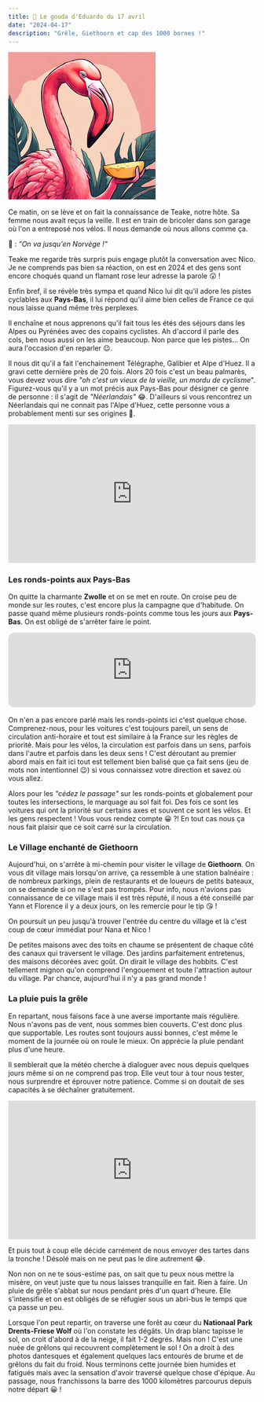 ```yaml
---
title: 🧀 Le gouda d'Eduardo du 17 avril
date: "2024-04-17"
description: "Grêle, Giethoorn et cap des 1000 bornes !"
---
```


![Gouda d'Eduardo](../gouda_eduardo.png)

Ce matin, on se lève et on fait la connaissance de Teake, notre hôte. Sa femme nous avait reçus la veille. Il est en train de bricoler dans son garage où l'on a entreposé nos vélos. Il nous demande où nous allons comme ça.

🦩 : *"On va jusqu'en Norvège !"*

Teake me regarde très surpris puis engage plutôt la conversation avec Nico. Je ne comprends pas bien sa réaction, on est en 2024 et des gens sont encore choqués quand un flamant rose leur adresse la parole 😲 !

Enfin bref, il se révèle très sympa et quand Nico lui dit qu'il adore les pistes cyclables aux **Pays-Bas**, il lui répond qu'il aime bien celles de France ce qui nous laisse quand même très perplexes. 

Il enchaîne et nous apprenons qu'il fait tous les étés des séjours dans les Alpes ou Pyrénées avec des copains cyclistes. Ah d'accord il parle des cols, ben nous aussi on les aime beaucoup. Non parce que les pistes... On aura l'occasion d'en reparler 😉.

Il nous dit qu'il a fait l'enchainement Télégraphe, Galibier et Alpe d'Huez. Il a gravi cette dernière près de 20 fois. Alors 20 fois c'est un beau palmarès, vous devez vous dire *"oh c'est un vieux de la vieille, un mordu de cyclisme*". Figurez-vous qu'il y a un mot précis aux Pays-Bas pour désigner ce genre de personne : il s'agit de *"Néerlandais"* 😂. D'ailleurs si vous rencontrez un Néerlandais qui ne connait pas l'Alpe d'Huez, cette personne vous a probablement menti sur ses origines 🤥.

<div style="width: 100%; height: 0; position: relative; padding-bottom: 56%;"><iframe src="https://giphy.com/embed/maIEBUU5OmrMA" style="top: 0; left: 0; width: 100%; height: 100%; position: absolute; border: 0;" allowfullscreen scrolling="no" allow="encrypted-media;" class="giphy-embed"></iframe></div>

### Les ronds-points aux Pays-Bas

On quitte la charmante **Zwolle** et on se met en route. On croise peu de monde sur les routes, c'est encore plus la campagne que d'habitude. On passe quand même plusieurs ronds-points comme tous les jours aux **Pays-Bas**. On est obligé de s'arrêter faire le point.
 
<iframe style="border-radius:12px" src="https://open.spotify.com/embed/track/0YveezON7jpiaHA8fnUHxN?utm_source=generator" width="100%" height="152" frameBorder="0" allow="autoplay; clipboard-write; encrypted-media; picture-in-picture" loading="lazy"></iframe>

On n'en a pas encore parlé mais les ronds-points ici c'est quelque chose. Comprenez-nous, pour les voitures c'est toujours pareil, un sens de circulation anti-horaire et tout est similaire à la France sur les règles de priorité. Mais pour les vélos, la circulation est parfois dans un sens, parfois dans l'autre et parfois dans les deux sens ! C'est déroutant au premier abord mais en fait ici tout est tellement bien balisé que ça fait sens (jeu de mots non intentionnel 😉) si vous connaissez votre direction et savez où vous allez.

Alors pour les *"cédez le passage"* sur les ronds-points et globalement pour toutes les intersections, le marquage au sol fait foi. Des fois ce sont les voitures qui ont la priorité sur certains axes et souvent ce sont les vélos. Et les gens respectent ! Vous vous rendez compte 😀 ?! En tout cas nous ça nous fait plaisir que ce soit carré sur la circulation.

### Le Village enchanté de Giethoorn 
Aujourd'hui, on s'arrête à mi-chemin pour visiter le village de **Giethoorn**. On vous dit village mais lorsqu'on arrive, ça ressemble à une station balnéaire : de nombreux parkings, plein de restaurants et de loueurs de petits bateaux, on se demande si on ne s'est pas trompés. Pour info, nous n'avions pas connaissance de ce village mais il est très réputé, il nous a été conseillé par Yann et Florence il y a deux jours, on les remercie pour le tip 😘 ! 

On poursuit un peu jusqu'à trouver l'entrée du centre du village et là c'est coup de cœur immédiat pour Nana et Nico !

De petites maisons avec des toits en chaume se présentent de chaque côté des canaux qui traversent le village. Des jardins parfaitement entretenus, des maisons décorées avec goût. On dirait le village des hobbits. C'est tellement mignon qu'on comprend l'engouement et toute l'attraction autour du village. Par chance, aujourd'hui il n'y a pas grand monde !

### La pluie puis la grêle

En repartant, nous faisons face à une averse importante mais régulière. Nous n'avons pas de vent, nous sommes bien couverts. C'est donc plus que supportable. Les routes sont toujours aussi bonnes, c'est même le moment de la journée où on roule le mieux. On apprécie la pluie pendant plus d'une heure.

Il semblerait que la météo cherche à dialoguer avec nous depuis quelques jours même si on ne comprend pas trop. Elle veut tour à tour nous tester, nous surprendre et éprouver notre patience. Comme si on doutait de ses capacités à se déchaîner gratuitement.

<div style="width: 100%; height: 0; position: relative; padding-bottom: 56%;"><iframe src="https://giphy.com/embed/11cFgJK4tK4Jpu" style="top: 0; left: 0; width: 100%; height: 100%; position: absolute; border: 0;" allowfullscreen scrolling="no" allow="encrypted-media;" class="giphy-embed"></iframe></div>

Et puis tout à coup elle décide carrément de nous envoyer des tartes dans la tronche ! Désolé mais on ne peut pas le dire autrement 😂.

Non non on ne te sous-estime pas, on sait que tu peux nous mettre la misère, on veut juste que tu nous laisses tranquille en fait. Rien à faire. Un pluie de grêle s'abbat sur nous pendant près d'un quart d'heure. Elle s'intensifie et on est obligés de se réfugier sous un abri-bus le temps que ça passe un peu.

Lorsque l'on peut repartir, on traverse une forêt au cœur du **Nationaal Park Drents-Friese Wolf** où l'on constate les dégâts. Un drap blanc tapisse le sol, on croit d'abord à de la neige, il fait 1-2 degrés. Mais non ! C'est une nuée de grêlons qui recouvrent complètement le sol ! On a droit à des photos dantesques et également quelques lacs entourés de brume et de grêlons du fait du froid. Nous terminons cette journée bien humides et fatigués mais avec la sensation d'avoir traversé quelque chose d'épique. Au passage, nous franchissons la barre des 1000 kilomètres parcourus depuis notre départ 😀 !